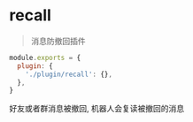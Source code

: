 # recall

> 消息防撤回插件

```js
module.exports = {
  plugin: {
    './plugin/recall': {},
  },
}
```

好友或者群消息被撤回, 机器人会复读被撤回的消息
